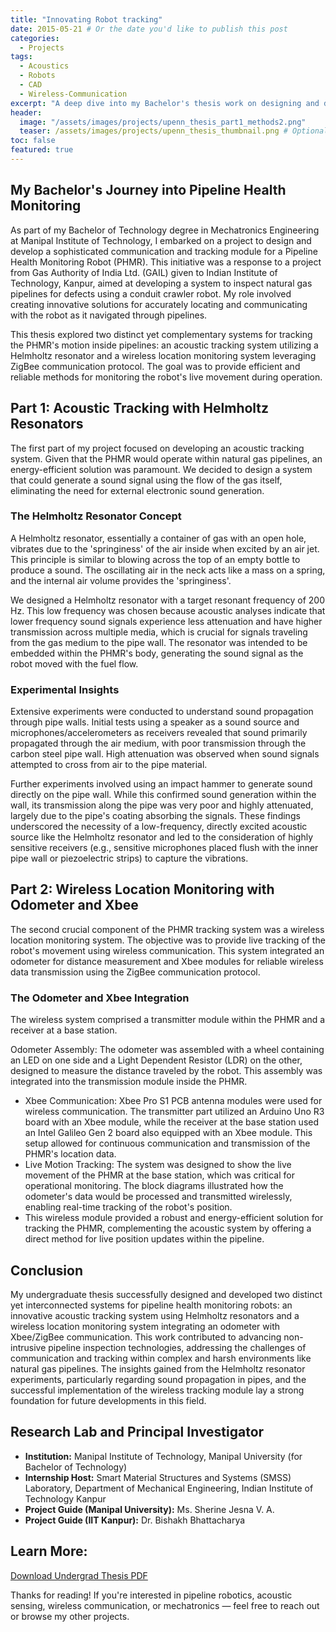 ```yaml
---
title: "Innovating Robot tracking"
date: 2015-05-21 # Or the date you'd like to publish this post
categories:
  - Projects
tags:
  - Acoustics
  - Robots
  - CAD
  - Wireless-Communication
excerpt: "A deep dive into my Bachelor's thesis work on designing and developing communication and tracking modules for a Pipeline Health Monitoring Robot (PHMR) using Helmholtz resonators and ZigBee protocol."
header:
  image: "/assets/images/projects/upenn_thesis_part1_methods2.png"
  teaser: /assets/images/projects/upenn_thesis_thumbnail.png # Optional: Add a relevant image path here
toc: false
featured: true
---
```


## My Bachelor's Journey into Pipeline Health Monitoring
As part of my Bachelor of Technology degree in Mechatronics Engineering at Manipal Institute of Technology, I embarked on a project to design and develop a sophisticated communication and tracking module for a Pipeline Health Monitoring Robot (PHMR). This initiative was a response to a project from Gas Authority of India Ltd. (GAIL) given to Indian Institute of Technology, Kanpur, aimed at developing a system to inspect natural gas pipelines for defects using a conduit crawler robot. My role involved creating innovative solutions for accurately locating and communicating with the robot as it navigated through pipelines.

This thesis explored two distinct yet complementary systems for tracking the PHMR's motion inside pipelines: an acoustic tracking system utilizing a Helmholtz resonator and a wireless location monitoring system leveraging ZigBee communication protocol. The goal was to provide efficient and reliable methods for monitoring the robot's live movement during operation.

## Part 1: Acoustic Tracking with Helmholtz Resonators
The first part of my project focused on developing an acoustic tracking system. Given that the PHMR would operate within natural gas pipelines, an energy-efficient solution was paramount. We decided to design a system that could generate a sound signal using the flow of the gas itself, eliminating the need for external electronic sound generation.

### The Helmholtz Resonator Concept
A Helmholtz resonator, essentially a container of gas with an open hole, vibrates due to the 'springiness' of the air inside when excited by an air jet. This principle is similar to blowing across the top of an empty bottle to produce a sound. The oscillating air in the neck acts like a mass on a spring, and the internal air volume provides the 'springiness'.

We designed a Helmholtz resonator with a target resonant frequency of 200 Hz. This low frequency was chosen because acoustic analyses indicate that lower frequency sound signals experience less attenuation and have higher transmission across multiple media, which is crucial for signals traveling from the gas medium to the pipe wall. The resonator was intended to be embedded within the PHMR's body, generating the sound signal as the robot moved with the fuel flow.

### Experimental Insights
Extensive experiments were conducted to understand sound propagation through pipe walls. Initial tests using a speaker as a sound source and microphones/accelerometers as receivers revealed that sound primarily propagated through the air medium, with poor transmission through the carbon steel pipe wall. High attenuation was observed when sound signals attempted to cross from air to the pipe material.

Further experiments involved using an impact hammer to generate sound directly on the pipe wall. While this confirmed sound generation within the wall, its transmission along the pipe was very poor and highly attenuated, largely due to the pipe's coating absorbing the signals. These findings underscored the necessity of a low-frequency, directly excited acoustic source like the Helmholtz resonator and led to the consideration of highly sensitive receivers (e.g., sensitive microphones placed flush with the inner pipe wall or piezoelectric strips) to capture the vibrations.

## Part 2: Wireless Location Monitoring with Odometer and Xbee
The second crucial component of the PHMR tracking system was a wireless location monitoring system. The objective was to provide live tracking of the robot's movement using wireless communication. This system integrated an odometer for distance measurement and Xbee modules for reliable wireless data transmission using the ZigBee communication protocol.

### The Odometer and Xbee Integration
The wireless system comprised a transmitter module within the PHMR and a receiver at a base station.

Odometer Assembly: The odometer was assembled with a wheel containing an LED on one side and a Light Dependent Resistor (LDR) on the other, designed to measure the distance traveled by the robot. This assembly was integrated into the transmission module inside the PHMR.
- Xbee Communication: Xbee Pro S1 PCB antenna modules were used for wireless communication. The transmitter part utilized an Arduino Uno R3 board with an Xbee module, while the receiver at the base station used an Intel Galileo Gen 2 board also equipped with an Xbee module. This setup allowed for continuous communication and transmission of the PHMR's location data.
- Live Motion Tracking: The system was designed to show the live movement of the PHMR at the base station, which was critical for operational monitoring. The block diagrams illustrated how the odometer's data would be processed and transmitted wirelessly, enabling real-time tracking of the robot's position.
- This wireless module provided a robust and energy-efficient solution for tracking the PHMR, complementing the acoustic system by offering a direct method for live position updates within the pipeline.

## Conclusion
My undergraduate thesis successfully designed and developed two distinct yet interconnected systems for pipeline health monitoring robots: an innovative acoustic tracking system using Helmholtz resonators and a wireless location monitoring system integrating an odometer with Xbee/ZigBee communication. This work contributed to advancing non-intrusive pipeline inspection technologies, addressing the challenges of communication and tracking within complex and harsh environments like natural gas pipelines. The insights gained from the Helmholtz resonator experiments, particularly regarding sound propagation in pipes, and the successful implementation of the wireless tracking module lay a strong foundation for future developments in this field.

## Research Lab and Principal Investigator
- **Institution:** Manipal Institute of Technology, Manipal University (for Bachelor of Technology) 
- **Internship Host:** Smart Material Structures and Systems (SMSS) Laboratory, Department of Mechanical Engineering, Indian Institute of Technology Kanpur 
- **Project Guide (Manipal University):** Ms. Sherine Jesna V. A. 
- **Project Guide (IIT Kanpur):** Dr. Bishakh Bhattacharya 

## Learn More:

<div class="download-button download-button--left"><a href="/assets/files/JalPanchal_UndergradThesis.pdf" class="tag">Download Undergrad Thesis PDF</a></div>

Thanks for reading! If you're interested in pipeline robotics, acoustic sensing, wireless communication, or mechatronics — feel free to reach out or browse my other projects.